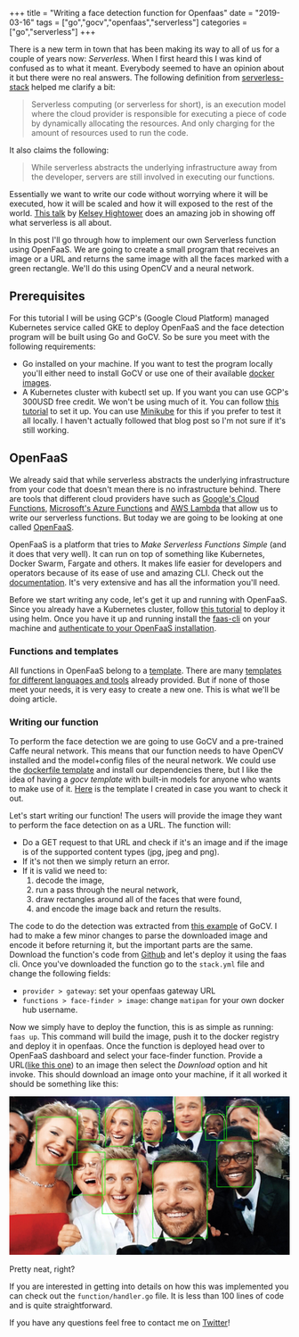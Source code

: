 +++
title = "Writing a face detection function for Openfaas"
date = "2019-03-16"
tags = ["go","gocv","openfaas","serverless"]
categories = ["go","serverless"]
+++

There is a new term in town that has been making its way to all of us for a couple of years now: *Serverless*. When I first heard this I was kind of confused as to what it meant. Everybody seemed to have an opinion about it but there were no real answers. The following definition from [serverless-stack](https://serverless-stack.com/chapters/what-is-serverless.html) helped me clarify a bit:

> Serverless computing (or serverless for short), is an execution model where the cloud provider is responsible for executing a piece of code by dynamically allocating the resources. And only charging for the amount of resources used to run the code.

It also claims the following:

> While serverless abstracts the underlying infrastructure away from the developer, servers are still involved in executing our functions.

Essentially we want to write our code without worrying where it will be executed, how it will be scaled and how it will exposed to the rest of the world. [This talk](https://www.youtube.com/watch?v=oNa3xK2GFKY) by [Kelsey Hightower](https://twitter.com/kelseyhightower) does an amazing job in showing off what serverless is all about.

In this post I'll go through how to implement our own Serverless function using OpenFaaS. We are going to create a small program that receives an image or a URL and returns the same image with all the faces marked with a green rectangle. We'll do this using OpenCV and a neural network.

## Prerequisites
For this tutorial I will be using GCP's (Google Cloud Platform) managed Kubernetes service called GKE to deploy OpenFaaS and the face detection program will be built using Go and GoCV. So be sure you meet with the following requirements:

* Go installed on your machine. If you want to test the program locally you'll either need to install GoCV or use one of their available [docker images](https://github.com/denismakogon/gocv-alpine).
* A Kubernetes cluster with kubectl set up. If you want you can use GCP's 300USD free credit. We won't be using much of it. You can follow [this tutorial](https://cloud.google.com/kubernetes-engine/docs/quickstart) to set it up. You can use [Minikube](https://medium.com/@lizrice/getting-started-with-openfaas-on-minikube-8d51987f5bbb) for this if you prefer to test it all locally. I haven't actually followed that blog post so I'm not sure if it's still working.

## OpenFaaS
We already said that while serverless abstracts the underlying infrastructure from your code that doesn't mean there is no infrastructure behind. There are tools that different cloud providers have such as [Google's Cloud Functions](https://cloud.google.com/functions/), [Microsoft's Azure Functions](https://azure.microsoft.com/en-us/services/functions/) and [AWS Lambda](https://aws.amazon.com/lambda/) that allow us to write our serverless functions. But today we are going to be looking at one called [OpenFaaS](https://openfaas.com).

OpenFaaS is a platform that tries to *Make Serverless Functions Simple* (and it does that very well). It can run on top of something like Kubernetes, Docker Swarm, Fargate and others. It makes life easier for developers and operators because of its ease of use and amazing CLI. Check out the [documentation](https://docs.openfaas.com/). It's very extensive and has all the information you'll need.

Before we start writing any code, let's get it up and running with OpenFaaS. Since you already have a Kubernetes cluster, follow [this tutorial](https://github.com/openfaas/faas-netes/blob/master/HELM.md) to deploy it using helm. Once you have it up and running install the [faas-cli](https://github.com/openfaas/faas-netes/blob/master/chart/openfaas/README.md#verify-the-installation) on your machine and [authenticate to your OpenFaaS installation](https://github.com/openfaas/faas-cli#get-started-install-the-cli).

### Functions and templates
All functions in OpenFaaS belong to a [template](https://github.com/openfaas/templates). There are many [templates for different languages and tools](https://github.com/openfaas/templates) already provided. But if none of those meet your needs, it is very easy to create a new one. This is what we'll be doing article.

### Writing our function
To perform the face detection we are going to use GoCV and a pre-trained Caffe neural network. This means that our function needs to have OpenCV installed and the model+config files of the neural network. We could use the [dockerfile template](https://github.com/openfaas/templates/tree/master/template/dockerfile) and install our dependencies there, but I like the idea of having a *gocv template* with built-in models for anyone who wants to make use of it.
[Here](https://github.com/matipan/openfaas-gocv-template/) is the template I created in case you want to check it out.

Let's start writing our function! The users will provide the image they want to perform the face detection on as a URL. The function will:

* Do a GET request to that URL and check if it's an image and if the image is of the supported content types (jpg, jpeg and png).
* If it's not then we simply return an error.
* If it is valid we need to:
    1. decode the image,
    2. run a pass through the neural network,
    3. draw rectangles around all of the faces that were found, 
    4. and encode the image back and return the results.
    
The code to do the detection was extracted from [this example](https://github.com/hybridgroup/gocv/blob/master/cmd/dnn-detection/main.go) of GoCV. I had to make a few minor changes to parse the downloaded image and encode it before returning it, but the important parts are the same.
Download the function's code from [Github]() and let's deploy it using the faas cli.
Once you've downloaded the function go to the `stack.yml` file and change the following fields:

* `provider > gateway`: set your openfaas gateway URL
* `functions > face-finder > image`: change `matipan` for your own docker hub username.

Now we simply have to deploy the function, this is as simple as running: `faas up`. This command will build the image, push it to the docker registry and deploy it in openfaas. Once the function is deployed head over to OpenFaaS dashboard and select your face-finder function. Provide a URL([like this one](http://dujye7n3e5wjl.cloudfront.net/photographs/1080-tall/time-100-influential-photos-ellen-degeneres-oscars-selfie-100.jpg)) to an image then select the *Download* option and hit invoke. This should download an image onto your machine, if it all worked it should be something like this:

![Image with all the faces marked by a green rectangle](https://raw.githubusercontent.com/matipan/openfaas-face-finder/master/doc/result.jpg)

Pretty neat, right?

If you are interested in getting into details on how this was implemented you can check out the `function/handler.go` file. It is less than 100 lines of code and is quite straightforward.

If you have any questions feel free to contact me on [Twitter](https://twitter.com/matiaspan26)!
